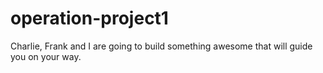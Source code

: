 # operation-project1

Charlie, Frank and I are going to build something awesome that will guide you on your way.